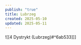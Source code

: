 ```yaml
---
publish: "true"
title: Lubrzeg
created: 2025-05-10
updated: 2025-05-11
---
```

![[4 Dystrykt (Lubrzeg)#^6ab533]]]